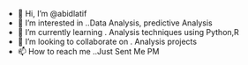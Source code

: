 - 👋 Hi, I’m @abidlatif
- 👀 I’m interested in ..Data Analysis, predictive Analysis
- 🌱 I’m currently learning . Analysis techniques using Python,R 
- 💞️ I’m looking to collaborate on . Analysis projects
- 📫 How to reach me ..Just Sent Me PM

<!---
abidlatif/abidlatif is a ✨ special ✨ repository because its `README.md` (this file) appears on your GitHub profile.
You can click the Preview link to take a look at your changes.
--->
